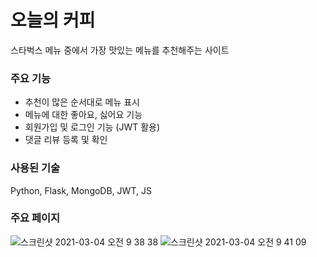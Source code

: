# 오늘의 커피

스타벅스 메뉴 중에서 가장 맛있는 메뉴를 추천해주는 사이트

### 주요 기능
- 추천이 많은 순서대로 메뉴 표시
- 메뉴에 대한 좋아요, 싫어요 기능
- 회원가입 및 로그인 기능 (JWT 활용)
- 댓글 리뷰 등록 및 확인

### 사용된 기술
Python, Flask, MongoDB, JWT, JS

### 주요 페이지
![스크린샷 2021-03-04 오전 9 38 38](https://user-images.githubusercontent.com/58046372/109893255-aba8b680-7cce-11eb-9659-60eeecafaf5b.png)
![스크린샷 2021-03-04 오전 9 41 09](https://user-images.githubusercontent.com/58046372/109893302-bf541d00-7cce-11eb-9ed0-4810de9edcdc.png)

